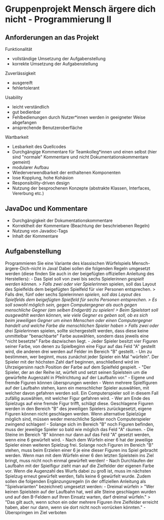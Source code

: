 # Gruppenprojekt Mensch ärgere dich nicht - Programmierung II

## Anforderungen an das Projekt
Funktionalität
  -  vollständige Umsetzung der Aufgabenstellung
  -  korrekte Umsetzung der Aufgabenstellung

Zuverlässigkeit
   - ausgereift
   - fehlertolerant

Usability
  -  leicht verständlich
  -  gut bedienbar
  -  Fehlbedienungen durch Nutzer*innen werden in geeigneter Weise abgefangen
  -  ansprechende Benutzeroberfläche

Wartbarkeit
  -  Lesbarkeit des Quellcodes
  -  Durchgängige Kommentare für Teamkolleg*innen und einen selbst (hier sind "normale" Kommentare und nicht Dokumentationskommentare gemeint)
  -  modularer Aufbau
  -  Wiederverwendbarkeit der enthaltenen Komponenten
  -  lose Kopplung, hohe Kohäsion
  -  Responsibility-driven design
  -  Nutzung der besprochenen Konzepte (abstrakte Klassen, Interfaces, Vererbung etc.)
  
  ## JavaDoc und Kommentare
  -   Durchgängigkeit der Dokumentationskommentare
  -  Korrektheit der Kommentare (Beachtung der beschriebenen Regeln)
  -  Nutzung von Javadoc-Tags
  -  Inhalt der Kommentare

## Aufgabenstellung

Programmieren Sie eine Variante des klassischen Würfelspiels Mensch-ärgere-Dich-nicht in Java! 
Dabei sollen die folgenden Regeln umgesetzt werden (diese finden Sie auch in der beigefügten offiziellen Anleitung des Herstellers):
      -  Das Spiel soll von zwei bis sechs Spieler*innen gespielt werden können.
          >  Falls zwei oder vier Spieler*innen spielen, soll das Layout des Spielfelds dem beigefügten Spielfeld für vier                        Personen entsprechen.
          >  Falls drei, fünf oder sechs Spieler*innen spielen, soll das Layout des Spielfelds dem beigefügten Spielfeld für sechs Personen entsprechen. 
           > Es soll sowohl möglich sein, gegen Computergegner als auch gegen menschliche Gegner (am selben Endgerät) zu                      spielen!
           > Beim Spielstart soll ausgewählt werden können, wie viele Gegner es geben soll, ob es sich beim jeweiligen Gegner um einen Menschen oder einen Computergegner handelt und welche Farbe die menschlichen Spieler haben
           > Falls zwei oder drei Spieler*innen spielen, sollte sichergestellt werden, dass diese keine unmittelbar "benachbarte" Farbe auswählen, sondern dass jeweils eine "nicht besetzte" Farbe dazwischen liegt.
      -  Jeder Spieler besitzt vier Figuren seiner Farbe, von denen zu Spielbeginn eine Figur auf das Feld "A" gestellt wird, die anderen drei werden auf Felder im Bereich "B" gestellt.
      -  Um zu bestimmen, wer beginnt, muss zunächst jeder Spieler ein Mal "würfeln". Der Spieler mit der höchsten Zahl darf beginnen, anschließend wird im Uhrzeigersinn nach Position der Farbe auf dem Spielfeld gespielt.
      -  "Der Spieler, der an der Reihe ist, würfelt und setzt seinen Spielstein um die gewürfelte Augenzahl in Pfeilrichtung auf der Laufbahn vor."
      -  Eigene und fremde Figuren können übersprungen werden
      -  Wenn mehrere Spielfiguren auf der Laufbahn stehen, kann ein menschlicher Spieler auswählen, mit welcher davon gefahren werden soll. Ein Computerspieler soll in diesem Fall zufällig auswählen, mit welcher Figur gefahren wird.
      -  Wer am Ende des Spielzugs auf eine fremde Figur trifft, schlägt diese. Geschlagene Figuren werden in den Bereich "B" des jeweiligen Spielers zurückgesetzt, eigene Figuren können nicht geschlagen werden. Wenn alternative Spielzüge möglich sind, müssen weder menschliche Spieler noch Computerspieler zwingend schlagen!
      -  Solange sich im Bereich "B" noch Figuren befinden, muss der jeweilige Spieler so bald wie möglich das Feld "A" räumen.
      -  Die Steine im Bereich "B" können nur dann auf das Feld "A" gesetzt werden, wenn eine 6 gewürfelt wird.
      -  Nach dem Würfeln einer 6 hat der jeweilige Spieler einen weiteren Spielzug frei. Solange noch Figuren im Bereich "B" stehen, muss beim Erzielen einer 6 je eine dieser Figuren ins Spiel gebracht werden. Wenn man mit dem Würfeln einer 6 den letzten Spielstein ins Ziel bringt, muss nicht noch einmal gewürfelt werden!
      -  Nach Durchlaufen der Laufbahn mit der Spielfigur zieht man auf die Zielfelder der eigenen Farbe vor. Wenn die Augenzahl des Wurfs dabei zu groß ist, muss im nächsten Spielzug erneut gewürfelt werden, falls keine 6 gewürfelt wurde.
    Zudem sollen die folgenden Ergänzungsregeln (in der offiziellen Anleitung als "Spielvarianten" bezeichnet) umgesetzt werden: 
       - Dreimal würfeln 
          >  "Wer keinen Spielstein auf der Laufbahn hat, weil alle Steine geschlagen wurden und auf den B-Feldern auf Ihren Einsatz warten, darf dreimal würfeln."
          >  "Das gilt auch, wenn schon ein oder mehrere Figuren ihre Zielfelder erreicht haben, aber nur dann, wenn sie dort nicht noch vorrücken könnten."
       - Überspringen im Ziel verboten
